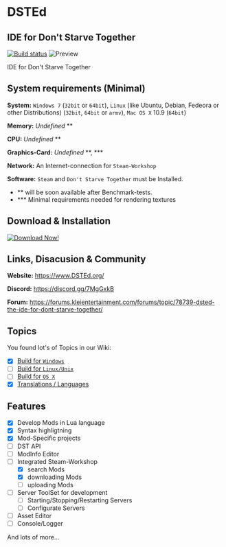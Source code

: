 # DSTEd
## IDE for Don't Starve Together

[![Build status](https://ci.appveyor.com/api/projects/status/pntgndsm8ytwul3g?svg=true&passingText=DSTEd%20successfully%20Builded&pendingText=DSTEd%20will%20currently%20builded...&failingText=DSTEd%20cant%20Builded)](https://ci.appveyor.com/project/Bizarrus/dsted-539e1)
![Preview](https://github.com/DST-Tools/DSTEd/raw/master/Screenshots/preview.png)


IDE for Don't Starve Together

## System requirements (Minimal)
**System:** `Windows 7` (`32bit` or `64bit`), `Linux` (like Ubuntu, Debian, Fedeora or other Distributions) (`32bit`, `64bit` or `armv`), `Mac OS X` 10.9 (`64bit`)

**Memory:** _Undefined_ **

**CPU:** _Undefined_ **

**Graphics-Card:** _Undefined_ **, ***

**Network:** An Internet-connection for `Steam-Workshop`

**Software:** `Steam` and `Don't Starve Together` must be Installed.

 - ** will be soon available after Benchmark-tests.
 - *** Minimal requirements needed for rendering textures
 
## Download & Installation
[![Download Now!](http://asduser.github.io/examples/images/githubDownloadButton.png)](https://github.com/DST-Tools/DSTEd/releases)

## Links, Disacusion & Community
**Website:** https://www.DSTEd.org/

**Discord:** https://discord.gg/7MgGxkB

**Forum:** https://forums.kleientertainment.com/forums/topic/78739-dsted-the-ide-for-dont-starve-together/

## Topics
You found lot's of Topics in our Wiki:

- [X] [Build for `Windows`](https://github.com/DST-Tools/DSTEd/wiki/Build-Windows)
- [ ] [Build for `Linux/Unix`](https://github.com/DST-Tools/DSTEd/wiki/Build-Linux)
- [ ] [Build for `OS X`](https://github.com/DST-Tools/DSTEd/wiki/Build-OSX)
- [x] [Translations / Languages](https://github.com/DST-Tools/DSTEd/wiki/Languages)

## Features

- [x] Develop Mods in Lua language
- [x] Syntax highligtning
- [x] Mod-Specific projects
- [ ] DST API
- [ ] ModInfo Editor
- [ ] Integrated Steam-Workshop
  - [x] search Mods
  - [x] downloading Mods
  - [ ] uploading Mods
- [ ] Server ToolSet for development
  - [ ] Starting/Stopping/Restarting Servers
  - [ ] Configurate Servers
- [ ] Asset Editor
- [ ] Console/Logger

And lots of more...
